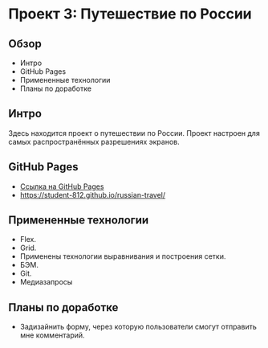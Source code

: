 # Проект 3: Путешествие по России

## Обзор

- Интро
- GitHub Pages
- Примененные технологии
- Планы по доработке

## Интро

Здесь находится проект о путешествии по России.
Проект настроен для самых распространённых разрешениях экранов.

## GitHub Pages

- [Ссылка на GitHub Pages](https://student-812.github.io/russian-travel/)
- https://student-812.github.io/russian-travel/

## Примененные технологии

- Flex.
- Grid.
- Применены технологии выравнивания и построения сетки.
- БЭМ.
- Git.
- Медиазапросы

## Планы по доработке

- Задизайнить форму, через которую пользователи смогут отправить мне комментарий.
